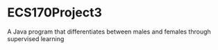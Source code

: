# ECS170Project3
A Java program that differentiates between males and females through supervised learning
